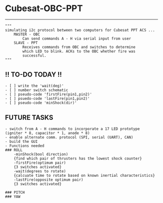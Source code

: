 # Cubesat-OBC-PPT
--------------------------
    """
    simulating i2c protocol between two computers for Cubesat PPT ACS ...
        MASTER - OBC
            Can send commands A - H via serial input from user
        SLAVE - PPT
            Receives commands from OBC and switches to determine
            which LED to blink. ACKs to the OBC whether fire was
            successful.
    """

## !! TO-DO TODAY !!
    - [ ] write the 'wait(deg)'
    - [ ] number switch schematic
    - [ ] pseudo-code 'firstFire(pin1,pin2)'
    - [ ] psuedo-code 'lastFire(pin1,pin2)'
    - [ ] pseudo-code 'minShock(dir)'


## FUTURE TASKS
    - switch from A - H commands to incorporate a 17 LED prototype (igniter * 8, capacitor * 1, anode * 8)
    - enable alternate comm. protocol (SPI, serial (UART), CAN)
    - build the GUI
    - Functions needed
    ### ROLL
        -minShock(bool direction)
        {find which pair of thrusters has the lowest shock counter}
        -firstFire(optimum pair)
        {3 switches activated}
        -wait(degrees to rotate)
        {calcuate time to rotate based on known inertial characteristics}
        -lastFire(opposite optimum pair)
        {3 switches activated}

    ### PITCH
    ### YAW


